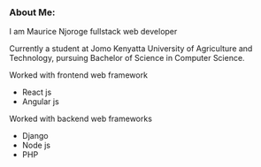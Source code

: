 ### About Me:

I am Maurice Njoroge fullstack web developer

Currently a student at Jomo Kenyatta University of Agriculture and Technology, pursuing Bachelor of Science in Computer Science.

Worked with frontend web framework
<ul>
  <li>React js</li>
  <li>Angular js</li>
</ul>

Worked with backend web frameworks
<ul>
  <li>Django</li>
  <li>Node js</li>
  <li>PHP</li>
</ul>

<!--
**NjorogeMaurice/NjorogeMaurice** is a ✨ _special_ ✨ repository because its `README.md` (this file) appears on your GitHub profile.

Here are some ideas to get you started:

- 🔭 I’m currently working on ...
- 🌱 I’m currently learning ...
- 👯 I’m looking to collaborate on ...
- 🤔 I’m looking for help with ...
- 💬 Ask me about ...
- 📫 How to reach me: ...
- 😄 Pronouns: ...
- ⚡ Fun fact: ...
-->
